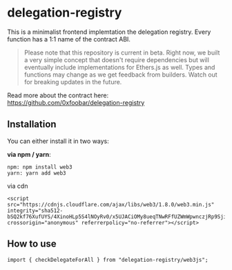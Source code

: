 # delegation-registry

This is a minimalist frontend implemtation the delegation registry. Every function has a 1:1 name of the contract ABI.

> Please note that this repository is current in beta. Right now, we built a very simple concept that doesn't require dependencies but will eventually include implementations for Ethers.js as well. Types and functions may change as we get feedback from builders. Watch out for breaking updates in the future.

Read more about the contract here: https://github.com/0xfoobar/delegation-registry

## Installation

You can either install it in two ways:

**via npm / yarn**:

```
npm: npm install web3
yarn: yarn add web3
```

via cdn

```
<script src="https://cdnjs.cloudflare.com/ajax/libs/web3/1.8.0/web3.min.js" integrity="sha512-bSQ2kf76XufUYS/4XinoHLp5S4lNOyRv0/x5UJACiOMy8ueqTNwRFfUZWmWpwnczjRp9SjiF1jrXbGEim7Y0Xg==" crossorigin="anonymous" referrerpolicy="no-referrer"></script>
```

## How to use

```
import { checkDelegateForAll } from "delegation-registry/web3js";
```
